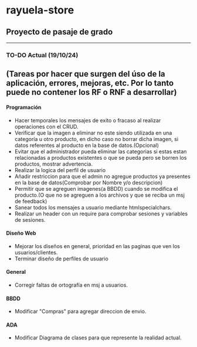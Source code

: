 # rayuela-store
## Proyecto de pasaje de grado
-------------------


### TO-DO Actual (19/10/24)
(Tareas por hacer que surgen del úso de la aplicación, errores, mejoras, etc. Por lo tanto puede no contener los RF o RNF a desarrollar)
----------------------

#### Programación
- Hacer temporales los mensajes de exito o fracaso al realizar operaciones con el CRUD.
- Verificar que la imagen a eliminar no este siendo utilizada en una categoría u otro producto, en dicho caso no borrar dicha imagen, si datos referentes al producto en la base de datos.(Opcional)
- Evitar que el administrador pueda eliminar las categorias si estas estan relacionadas a productos existentes o que se pueda pero se borren los productos, mostrar advertencia.
- Realizar la logica del perfil de usuario
- Añadir restriccion para que el admin no agregue productos ya presentes en la base de datos(Comprobar por Nombre y/o descripcion)
- Permitir que se agreguen imagenes(a BBDD) cuando se modifica el producto.(O que no se agreguen a los archivos y que se reciba un msj de feedback)
- Sanear todos los mensajes a usuario mediante htmlspecialchars.
- Realizar un header con un require para comprobar sesiones y variables de sesiones.

#### Diseño Web
- Mejorar los diseños en general, prioridad en las paginas que ven los usuarios/clientes.
- Terminar diseño de perfiles de usuario

#### General

- Corregir faltas de ortografía en msj a usuarios.

#### BBDD

- Modificar "Compras" para agregar direccion de envio.

#### ADA

- Modificar Diagrama de clases para que represente la realidad actual.